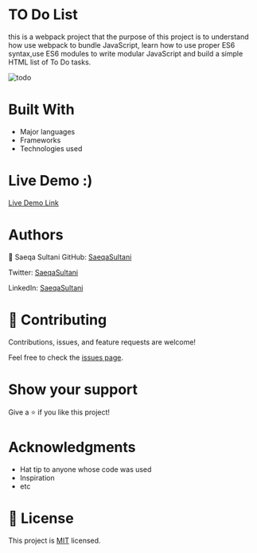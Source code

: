 # TO Do List
this is a webpack project that the purpose of this project is to understand how use webpack to bundle JavaScript,
learn how to use proper ES6 syntax,use ES6 modules to write modular JavaScript and build a simple HTML list of To Do tasks.

![todo](https://user-images.githubusercontent.com/74806645/198382078-fbc62a49-ff50-4e41-a6bf-564a23086237.png)

# Built With
- Major languages
- Frameworks
- Technologies used

# Live Demo :)

[Live Demo Link](https://saeqasultani.github.io/To-Do-List-Project/)

# Authors
👤 Saeqa Sultani
GitHub: [SaeqaSultani](https://github.com/SaeqaSultani)

Twitter: [SaeqaSultani](https://twitter.com/SaeqaSultani)

LinkedIn: [SaeqaSultani](https://www.linkedin.com/in/saeqa-sultani-b41493187/)

# 🤝 Contributing
Contributions, issues, and feature requests are welcome!

Feel free to check the [issues page](https://github.com/SaeqaSultani/To-Do-List-Project/issues).

# Show your support
Give a ⭐️ if you like this project!

# Acknowledgments
- Hat tip to anyone whose code was used
- Inspiration
- etc
# 📝 License
This project is [MIT](https://github.com/SaeqaSultani/To-Do-List-Project/blob/to-do-list-structure/MIT.md) licensed.
